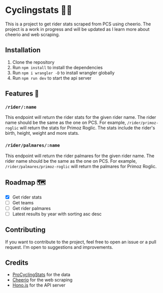# Cyclingstats 🚴🚴

This is a project to get rider stats scraped from PCS using cheerio. The project is a work in progress and will be updated as I learn more about cheerio and web scraping.

## Installation

1. Clone the repository
2. Run `npm install` to install the dependencies
3. Run `npm i wrangler -D` to install wrangler globally
4. Run `npm run dev` to start the api server

## Features 🚀

### `/rider/:name`

This endpoint will return the rider stats for the given rider name. The rider name should be the same as the one on PCS.
For example, `/rider/primoz-roglic` will return the stats for Primoz Roglic.
The stats include the rider's birth, height, weight and more stats.

### `/rider/palmares/:name`

This endpoint will return the rider palmares for the given rider name. The rider name should be the same as the one on PCS.
For example, `/rider/palmares/primoz-roglic` will return the palmares for Primoz Roglic.

## Roadmap 🗺️

- [x] Get rider stats
- [ ] Get teams
- [ ] Get rider palmares
- [ ] Latest results by year with sorting asc desc

## Contributing

If you want to contribute to the project, feel free to open an issue or a pull request. I'm open to suggestions and improvements.

## Credits

- [ProCyclingStats](https://www.procyclingstats.com/) for the data
- [Cheerio](https://cheerio.js.org/) for the web scraping
- [Hono.js](https://hono.dev/) for the API server
